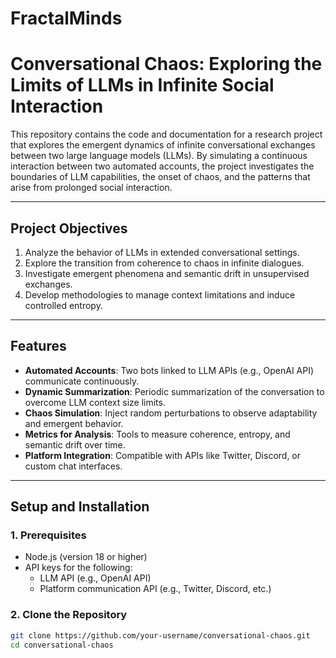 # FractalMinds

# **Conversational Chaos: Exploring the Limits of LLMs in Infinite Social Interaction**

This repository contains the code and documentation for a research project that explores the emergent dynamics of infinite conversational exchanges between two large language models (LLMs). By simulating a continuous interaction between two automated accounts, the project investigates the boundaries of LLM capabilities, the onset of chaos, and the patterns that arise from prolonged social interaction.

---

## **Project Objectives**

1. Analyze the behavior of LLMs in extended conversational settings.
2. Explore the transition from coherence to chaos in infinite dialogues.
3. Investigate emergent phenomena and semantic drift in unsupervised exchanges.
4. Develop methodologies to manage context limitations and induce controlled entropy.

---

## **Features**

- **Automated Accounts**: Two bots linked to LLM APIs (e.g., OpenAI API) communicate continuously.
- **Dynamic Summarization**: Periodic summarization of the conversation to overcome LLM context size limits.
- **Chaos Simulation**: Inject random perturbations to observe adaptability and emergent behavior.
- **Metrics for Analysis**: Tools to measure coherence, entropy, and semantic drift over time.
- **Platform Integration**: Compatible with APIs like Twitter, Discord, or custom chat interfaces.

---

## **Setup and Installation**

### **1. Prerequisites**
- Node.js (version 18 or higher)
- API keys for the following:
  - LLM API (e.g., OpenAI API)
  - Platform communication API (e.g., Twitter, Discord, etc.)

### **2. Clone the Repository**
```bash
git clone https://github.com/your-username/conversational-chaos.git
cd conversational-chaos
